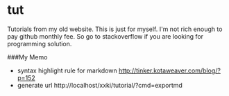 tut
===

Tutorials from my old website. This is just for myself. I'm not rich enough to pay github monthly fee. So go to stackoverflow if you are looking for programming solution.


###My Memo

* syntax highlight rule for markdown http://tinker.kotaweaver.com/blog/?p=152
* generate url http://localhost/xxki/tutorial/?cmd=exportmd
